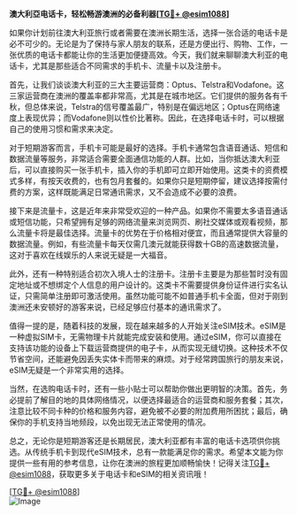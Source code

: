 **澳大利亞电话卡，轻松畅游澳洲的必备利器[[TG💪+ @esim1088](https://t.me/s/esim1088)]**

如果你计划前往澳大利亚旅行或者需要在澳洲长期生活，选择一张合适的电话卡是必不可少的。无论是为了保持与家人朋友的联系，还是方便出行、购物、工作，一张优质的电话卡都能让你的生活更加便捷高效。今天，我们就来聊聊澳大利亚的电话卡，尤其是那些适合不同需求的手机卡、流量卡以及注册卡。

首先，让我们谈谈澳大利亚的三大主要运营商：Optus、Telstra和Vodafone。这三家运营商在澳洲的覆盖率都非常高，尤其是在城市地区。它们提供的服务各有千秋，但总体来说，Telstra的信号覆盖最广，特别是在偏远地区；Optus在网络速度上表现优异；而Vodafone则以性价比著称。因此，在选择电话卡时，可以根据自己的使用习惯和需求来决定。

对于短期游客而言，手机卡可能是最好的选择。手机卡通常包含语音通话、短信和数据流量等服务，非常适合需要全面通信功能的人群。比如，当你抵达澳大利亚后，可以直接购买一张手机卡，插入你的手机即可立即开始使用。这类卡的资费模式多样，有按天收费的，也有包月套餐的。如果你只是短期停留，建议选择按需付费的方案，这样既能满足日常通讯需求，又不会造成不必要的浪费。

接下来是流量卡，这是近年来非常受欢迎的一种产品。如果你不需要太多语音通话或短信功能，只希望拥有足够的网络流量来浏览网页、刷社交媒体或观看视频，那么流量卡将是最佳选择。流量卡的优势在于价格相对便宜，而且通常提供大容量的数据流量。例如，有些流量卡每天仅需几澳元就能获得数十GB的高速数据流量，这对于喜欢在线娱乐的人来说无疑是一大福音。

此外，还有一种特别适合初次入境人士的注册卡。注册卡主要是为那些暂时没有固定地址或不想绑定个人信息的用户设计的。这类卡不需要提供身份证件进行实名认证，只需简单注册即可激活使用。虽然功能可能不如普通手机卡全面，但对于刚到澳洲还未安顿好的游客来说，已经足够应付基本的通讯需求了。

值得一提的是，随着科技的发展，现在越来越多的人开始关注eSIM技术。eSIM是一种虚拟SIM卡，无需物理卡片就能完成安装和使用。通过eSIM，你可以直接在支持该功能的设备上下载运营商提供的电子卡，从而实现无缝切换。这种技术不仅节省空间，还能避免因丢失实体卡而带来的麻烦。对于经常跨国旅行的朋友来说，eSIM无疑是一个非常实用的选择。

当然，在选购电话卡时，还有一些小贴士可以帮助你做出更明智的决策。首先，务必提前了解目的地的具体网络情况，以便选择最适合的运营商和服务套餐；其次，注意比较不同卡种的价格和服务内容，避免被不必要的附加费用所困扰；最后，确保你的手机支持当地频段，以免出现无法正常使用的情况。

总之，无论你是短期游客还是长期居民，澳大利亚都有丰富的电话卡选项供你挑选。从传统手机卡到现代eSIM技术，总有一款能满足你的需求。希望本文能为你提供一些有用的参考信息，让你在澳洲的旅程更加顺畅愉快！记得关注[TG💪+ @esim1088](https://t.me/s/esim1088)，获取更多关于电话卡和eSIM的相关资讯哦！

[[TG💪+ @esim1088](https://t.me/s/esim1088)]  
![Image](https://i.postimg.cc/4NQfJmqS/Snipaste-2025-05-13-00-14-12.png)